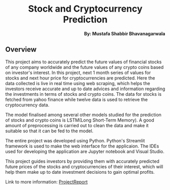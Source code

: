 <h1 align="center">Stock and Cryptocurrency Prediction </h1>

<p align="right"><b>By: Mustafa Shabbir Bhavanagarwala</b></p>

## Overview
<p>This project aims to accurately predict the future values of financial stocks of any company worldwide and the future values of any
crypto coins based on investor's interest. In this project, next 1 month series of values for stocks and next hour price for cryptocurrencies are predicted. Here the data collected is live in real time using web scraping, which helps the investors receive accurate and up to date advices and information regarding the investments in terms of stocks and crypto coins. The data for stocks is fetched from yahoo finance while twelve data is used to retrieve the cryptocurrency data.</p>

<p>The model finalised among several other models studied for the prediction of stocks and crypto coins is LSTM(Long Short-Term Memory). A good amount of preprocessing is carried out to clean the data and make it suitable so that it can be fed to the model.<p>

<p>
The entire project was developed using Python. Python's Streamlit framework is used to make the web interface for the applicaion. The IDEs used for developing the application are Jupyter notebook and Visual Studio.</p>

<p>This project guides investors by providing them with accurately predicted future prices of the stocks and cryptocurrencies of their interest, which will help them make up to date investment decisions to gain optimal profits.</p>

<p>

Link to more information: [ProjectReport](FinalReport.pdf)

</p>


